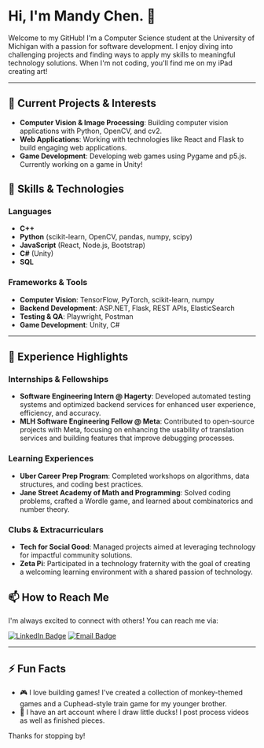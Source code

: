 # Hi, I'm Mandy Chen. 👋

Welcome to my GitHub! I'm a Computer Science student at the University of Michigan with a passion for software development. I enjoy diving into challenging projects and finding ways to apply my skills to meaningful technology solutions. When I'm not coding, you'll find me on my iPad creating art!

---

## 👾 Current Projects & Interests
- **Computer Vision & Image Processing**: Building computer vision applications with Python, OpenCV, and cv2.
- **Web Applications**: Working with technologies like React and Flask to build engaging web applications.
- **Game Development**: Developing web games using Pygame and p5.js. Currently working on a game in Unity!

## 🌱 Skills & Technologies
### Languages
- **C++**  
- **Python** (scikit-learn, OpenCV, pandas, numpy, scipy)
- **JavaScript** (React, Node.js, Bootstrap)
- **C#** (Unity)
- **SQL**

### Frameworks & Tools
- **Computer Vision**: TensorFlow, PyTorch, scikit-learn, numpy
- **Backend Development**: ASP.NET, Flask, REST APIs, ElasticSearch
- **Testing & QA**: Playwright, Postman
- **Game Development**: Unity, C#

---

## 🚀 Experience Highlights
### Internships & Fellowships
- **Software Engineering Intern @ Hagerty**: Developed automated testing systems and optimized backend services for enhanced user experience, efficiency, and accuracy.
- **MLH Software Engineering Fellow @ Meta**: Contributed to open-source projects with Meta, focusing on enhancing the usability of translation services and building features that improve debugging processes.

### Learning Experiences
- **Uber Career Prep Program**: Completed workshops on algorithms, data structures, and coding best practices.
- **Jane Street Academy of Math and Programming**: Solved coding problems, crafted a Wordle game, and learned about combinatorics and number theory.

### Clubs & Extracurriculars
- **Tech for Social Good**: Managed projects aimed at leveraging technology for impactful community solutions.
- **Zeta Pi**: Participated in a technology fraternity with the goal of creating a welcoming learning environment with a shared passion of technology.

## 📫 How to Reach Me
I'm always excited to connect with others! You can reach me via:  
  
[![LinkedIn Badge](https://img.shields.io/badge/LinkedIn-Connect-blue?style=flat&logo=linkedin)](https://www.linkedin.com/in/mandy-chen06/)
[![Email Badge](https://img.shields.io/badge/Email-Contact%20Me-red?style=flat&logo=gmail)](mailto:mandyschen06@gmail.com)

---

## ⚡ Fun Facts
- 🎮 I love building games! I’ve created a collection of monkey-themed games and a Cuphead-style train game for my younger brother.
- 🐥 I have an art account where I draw little ducks! I post process videos as well as finished pieces.

Thanks for stopping by!
